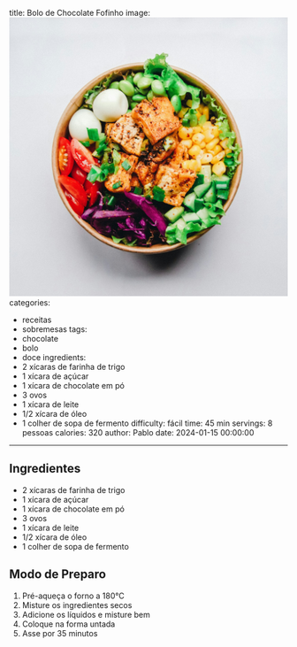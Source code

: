 title: Bolo de Chocolate Fofinho
image: ![Alt text](../../../prato.jpg "Salada")
categories:
  - receitas
  - sobremesas
tags:
  - chocolate
  - bolo
  - doce
ingredients:
  - 2 xícaras de farinha de trigo
  - 1 xícara de açúcar
  - 1 xícara de chocolate em pó
  - 3 ovos
  - 1 xícara de leite
  - 1/2 xícara de óleo
  - 1 colher de sopa de fermento
difficulty: fácil
time: 45 min
servings: 8 pessoas
calories: 320
author: Pablo
date: 2024-01-15 00:00:00
---

## Ingredientes

- 2 xícaras de farinha de trigo
- 1 xícara de açúcar
- 1 xícara de chocolate em pó
- 3 ovos
- 1 xícara de leite
- 1/2 xícara de óleo
- 1 colher de sopa de fermento

## Modo de Preparo

1. Pré-aqueça o forno a 180°C
2. Misture os ingredientes secos
3. Adicione os líquidos e misture bem
4. Coloque na forma untada
5. Asse por 35 minutos